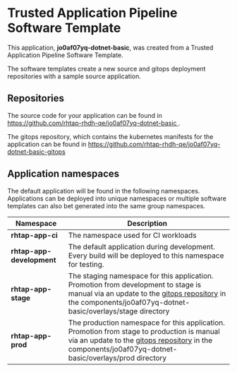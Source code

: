 # Trusted Application Pipeline Software Template

This application, **jo0af07yq-dotnet-basic**, was created from a Trusted Application Pipeline Software Template.

The software templates create a new source and gitops deployment repositories with a sample source application. 

## Repositories

The source code for your application can be found in [https://github.com/rhtap-rhdh-qe/jo0af07yq-dotnet-basic ](https://github.com/rhtap-rhdh-qe/jo0af07yq-dotnet-basic ).
 
The gitops repository, which contains the kubernetes manifests for the application can be found in 
[https://github.com/rhtap-rhdh-qe/jo0af07yq-dotnet-basic-gitops ](https://github.com/rhtap-rhdh-qe/jo0af07yq-dotnet-basic-gitops ) 

## Application namespaces 

The default application will be found in the following namespaces. Applications can be deployed into unique namespaces or multiple software templates can also bet generated into the same group namespaces.  

|  Namespace   |  Description   |  
| -------- | -------- |
| **rhtap-app-ci** | The namespace used for CI workloads |
| **rhtap-app-development** | The default application during development. Every build will be deployed to this namespace for testing. |
| **rhtap-app-stage** | The staging namespace for this application. Promotion from development to stage is manual via an update to the [gitops repository](https://github.com/rhtap-rhdh-qe/jo0af07yq-dotnet-basic-gitops ) in the components/jo0af07yq-dotnet-basic/overlays/stage directory |
| **rhtap-app-prod** | The production namespace for this application. Promotion from stage to production is manual via an update to the [gitops repository](https://github.com/rhtap-rhdh-qe/jo0af07yq-dotnet-basic-gitops ) in the components/jo0af07yq-dotnet-basic/overlays/prod directory |